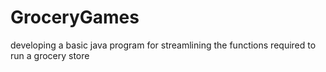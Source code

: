# GroceryGames
developing a basic java program for streamlining the functions required to run a grocery store
